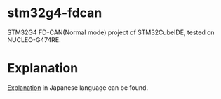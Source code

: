 # stm32g4-fdcan
STM32G4 FD-CAN(Normal mode) project of STM32CubeIDE, tested on NUCLEO-G474RE.

# Explanation
<a href="https://memo.soarcloud.com/stm32g4-fd-can-in-normal-mode/" target="_blank">Explanation</a> in Japanese language can be found.
